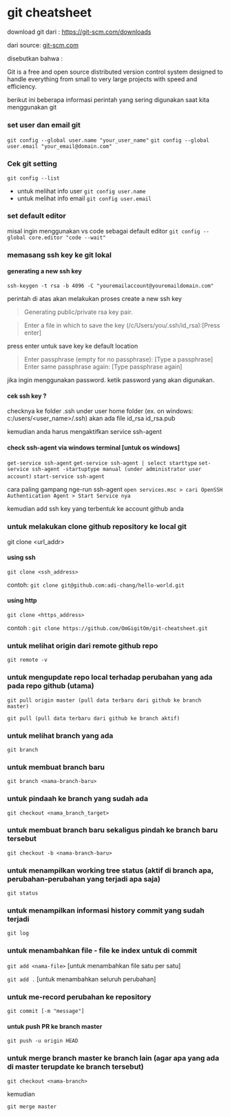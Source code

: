 # git cheatsheet

download git dari : https://git-scm.com/downloads

dari source: [git-scm.com](https://git-scm.com/)

disebutkan bahwa : 

Git is a free and open source distributed version control system designed to handle everything from small to very large projects with speed and efficiency.

berikut ini beberapa informasi perintah yang sering digunakan saat kita menggunakan git 

### set user dan email git 

`git config --global user.name "your_user_name"`
`git config --global user.email "your_email@domain.com"`

### Cek git setting

`git config --list`

- untuk melihat info user
`git config user.name` 
- untuk melihat info email
`git config user.email`

### set default editor

misal ingin menggunakan vs code sebagai default editor 
`git config --global core.editor "code --wait"`

### memasang ssh key ke git lokal

#### generating a new ssh key

`ssh-keygen -t rsa -b 4096 -C "youremailaccount@youremaildomain.com"`

perintah di atas akan melakukan proses create a new ssh key
> Generating public/private rsa key pair.

> Enter a file in which to save the key (/c/Users/you/.ssh/id_rsa):[Press enter]

press enter untuk save key ke default location

> Enter passphrase (empty for no passphrase): [Type a passphrase]
> Enter same passphrase again: [Type passphrase again]

jika ingin menggunakan password. ketik password yang akan digunakan.

#### cek ssh key ?

checknya ke folder .ssh under user home folder (ex. on windows: c:/users/<user_name>/.ssh)
akan ada file id_rsa id_rsa.pub 

kemudian anda harus mengaktifkan service ssh-agent

#### check ssh-agent via windows terminal [untuk os windows]

`get-service ssh-agent`
`get-service ssh-agent | select starttype`
`set-service ssh-agent -startuptype manual (under administrator user account)`
`start-service ssh-agent`

cara paling gampang nge-run ssh-agent
```open services.msc > cari OpenSSH Authentication Agent > Start Service nya```
 
kemudian add ssh key yang terbentuk ke account github anda

### untuk melakukan clone github repository ke local git

git clone <url_addr>

#### using ssh

`git clone <ssh_address>`

contoh: ```git clone git@github.com:adi-chang/hello-world.git```

#### using http

`git clone <https_address>`

contoh : ```git clone https://github.com/OmGigitOm/git-cheatsheet.git```

### untuk melihat origin dari remote github repo 

`git remote -v`

### untuk mengupdate repo local terhadap perubahan yang ada pada repo github (utama)

`git pull origin master (pull data terbaru dari github ke branch master)`

```git pull (pull data terbaru dari github ke branch aktif)```

### untuk melihat branch yang ada 

`git branch`

### untuk membuat branch baru

`git branch <nama-branch-baru>`

### untuk pindaah ke branch yang sudah ada 

`git checkout <nama_branch_target>`

### untuk membuat branch baru sekaligus pindah ke branch baru tersebut

`git checkout -b <nama-branch-baru>`

### untuk menampilkan working tree status (aktif di branch apa, perubahan-perubahan yang terjadi apa saja)

`git status`

### untuk menampilkan informasi history commit yang sudah terjadi 

`git log`

### untuk menambahkan file - file ke index untuk di commit

```git add <nama-file>``` [untuk menambahkan file satu per satu]

```git add .``` [untuk menambahkan seluruh perubahan]

### untuk me-record perubahan ke repository

```git commit [-m "message"]```

#### untuk push PR ke branch master

```git push -u origin HEAD```

### untuk merge branch master ke branch lain (agar apa yang ada di master terupdate ke branch tersebut)

`git checkout <nama-branch>`

kemudian

`git merge master`






































